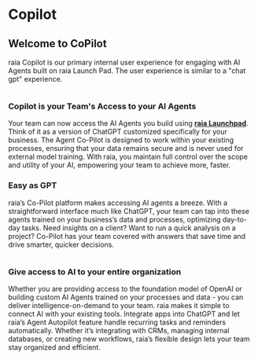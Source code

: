 # Copilot

## Welcome to CoPilot

raia Copilot is our primary internal user experience for engaging with AI Agents built on raia Launch Pad. The user experience is similar to a "chat gpt" experience.

<figure><img src="../../.gitbook/assets/Screenshot 2025-09-25 at 8.46.13 AM.png" alt=""><figcaption></figcaption></figure>

### Copilot is your Team's Access to your AI Agents <a href="#copilot-is-your-teams-access-to-your-ai-agents" id="copilot-is-your-teams-access-to-your-ai-agents"></a>

Your team can now access the AI Agents you build using [**raia Launchpad**](https://www.raiaai.com/ai-agents). Think of it as a version of ChatGPT customized specifically for your business. The Agent Co-Pilot is designed to work within your existing processes, ensuring that your data remains secure and is never used for external model training. With raia, you maintain full control over the scope and utility of your AI, empowering your team to achieve more, faster.

### Easy as GPT <a href="#easy-as-gpt" id="easy-as-gpt"></a>

raia’s Co-Pilot platform makes accessing AI agents a breeze. With a straightforward interface much like ChatGPT, your team can tap into these agents trained on your business’s data and processes, optimizing day-to-day tasks. Need insights on a client? Want to run a quick analysis on a project? Co-Pilot has your team covered with answers that save time and drive smarter, quicker decisions.

<figure><img src="../../.gitbook/assets/Screenshot 2025-09-25 at 8.48.02 AM.png" alt=""><figcaption></figcaption></figure>

### Give access to AI to your entire organization <a href="#give-access-to-ai-to-your-entire-organization" id="give-access-to-ai-to-your-entire-organization"></a>

Whether you are providing access to the foundation model of OpenAI or building custom AI Agents trained on your processes and data - you can deliver intelligence-on-demand to your team. raia makes it simple to connect AI with your existing tools. Integrate apps into ChatGPT and let raia’s Agent Autopilot feature handle recurring tasks and reminders automatically. Whether it’s integrating with CRMs, managing internal databases, or creating new workflows, raia’s flexible design lets your team stay organized and efficient.

[\
](https://open.gitbook.com/~site/site_0CrXx/~/revisions/gvzouR4VisGpVxoCkiXr/copilot-vs-chatgpt)
